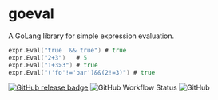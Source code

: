 # goeval
A GoLang library for simple expression evaluation.
```go
expr.Eval("true  && true") # true 
expr.Eval("2+3")   # 5 
expr.Eval("1+3>3") # true 
expr.Eval("('fo'!='bar')&&(2!=3)") # true 
```

[![GitHub release badge](https://badgen.net/github/release/StevenCyb/goeval/latest?label=Latest&logo=GitHub)](https://github.com/StevenCyb/goeval/releases/latest)
![GitHub Workflow Status](https://img.shields.io/github/actions/workflow/status/StevenCyb/goeval/ci-test.yml?label=Tests&logo=GitHub)
![GitHub](https://img.shields.io/github/license/StevenCyb/goeval)

